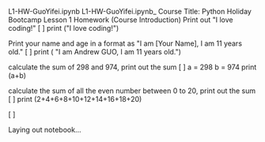 

L1-HW-GuoYifei.ipynb
L1-HW-GuoYifei.ipynb_
Course Title: Python Holiday Bootcamp
Lesson 1 Homework (Course Introduction)
Print out "I love coding!"
[ ]
print ("I love coding!")

Print your name and age in a format as "I am [Your Name], I am 11 years old."
[ ]
print ( "I am Andrew GUO, I am 11 years old.")

calculate the sum of 298 and 974, print out the sum
[ ]
a = 298
b = 974
print (a+b)

calculate the sum of all the even number between 0 to 20, print out the sum
[ ]
print (2+4+6+8+10+12+14+16+18+20)

[ ]

Laying out notebook...
